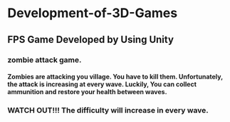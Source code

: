 # Development-of-3D-Games

## FPS Game Developed by Using Unity

### zombie attack game.

#### Zombies are attacking you village. You have to kill them. Unfortunately, the attack is increasing at every wave. Luckily, You can collect ammunition and restore your health between waves.

### WATCH OUT!!! The difficulty will increase in every wave.
